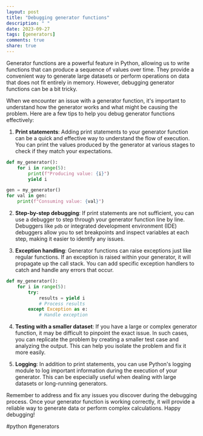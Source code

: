 ```yaml
---
layout: post
title: "Debugging generator functions"
description: " "
date: 2023-09-27
tags: [generators]
comments: true
share: true
---
```


Generator functions are a powerful feature in Python, allowing us to write functions that can produce a sequence of values over time. They provide a convenient way to generate large datasets or perform operations on data that does not fit entirely in memory. However, debugging generator functions can be a bit tricky.

When we encounter an issue with a generator function, it's important to understand how the generator works and what might be causing the problem. Here are a few tips to help you debug generator functions effectively:

1. **Print statements**: Adding print statements to your generator function can be a quick and effective way to understand the flow of execution. You can print the values produced by the generator at various stages to check if they match your expectations.

```python
def my_generator():
    for i in range(5):
        print(f"Producing value: {i}")
        yield i

gen = my_generator()
for val in gen:
    print(f"Consuming value: {val}")
```

2. **Step-by-step debugging**: If print statements are not sufficient, you can use a debugger to step through your generator function line by line. Debuggers like `pdb` or integrated development environment (IDE) debuggers allow you to set breakpoints and inspect variables at each step, making it easier to identify any issues.

3. **Exception handling**: Generator functions can raise exceptions just like regular functions. If an exception is raised within your generator, it will propagate up the call stack. You can add specific exception handlers to catch and handle any errors that occur.

```python
def my_generator():
    for i in range(5):
        try:
            results = yield i
            # Process results
        except Exception as e:
            # Handle exception
```

4. **Testing with a smaller dataset**: If you have a large or complex generator function, it may be difficult to pinpoint the exact issue. In such cases, you can replicate the problem by creating a smaller test case and analyzing the output. This can help you isolate the problem and fix it more easily.

5. **Logging**: In addition to print statements, you can use Python's logging module to log important information during the execution of your generator. This can be especially useful when dealing with large datasets or long-running generators.

Remember to address and fix any issues you discover during the debugging process. Once your generator function is working correctly, it will provide a reliable way to generate data or perform complex calculations. Happy debugging!

\#python #generators